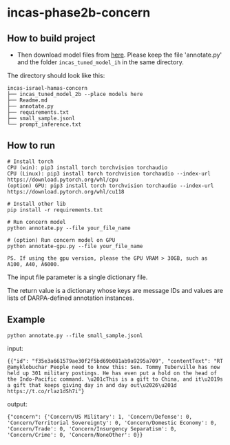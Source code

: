 # incas-phase2b-concern

## How to build project

* Then download model files from [here](https://drive.google.com/file/d/1qsJMOoCvzWka86n6aWl2yc7ILhbfBiKW/view?usp=sharing). Please keep the file 'annotate.py' and the folder `incas_tuned_model_ih` in the same directory.

The directory should look like this:

````
incas-israel-hamas-concern
├── incas_tuned_model_2b --place models here
├── Readme.md
├── annotate.py
├── requirements.txt
├── small_sample.jsonl
└── prompt_inference.txt

````
## How to run
```
# Install torch
CPU (win): pip3 install torch torchvision torchaudio
CPU (Linux): pip3 install torch torchvision torchaudio --index-url https://download.pytorch.org/whl/cpu
(option) GPU: pip3 install torch torchvision torchaudio --index-url https://download.pytorch.org/whl/cu118

# Install other lib
pip install -r requirements.txt

# Run concern model
python annotate.py --file your_file_name

# (option) Run concern model on GPU
python annotate-gpu.py --file your_file_name

PS. If using the gpu version, please the GPU VRAM > 30GB, such as A100, A40, A6000.
```

The input file parameter is a single dictionary file.

The return value is a dictionary whose keys are message IDs and values are lists of DARPA-defined annotation instances.

## Example
```
python annotate.py --file small_sample.jsonl
```

input:
```
{{"id": "f35e3a661579ae30f2f5bd69b081ab9a9295a709", "contentText": "RT @amyklobuchar People need to know this: Sen. Tommy Tuberville has now held up 301 military postings. He has even put a hold on the head of the Indo-Pacific command. \u201cThis is a gift to China, and it\u2019s a gift that keeps giving day in and day out\u2026\u201d https://t.co/rlaz1dSh7i"}
```

output:
```
{"concern": {'Concern/US Military': 1, 'Concern/Defense': 0, 'Concern/Territorial Sovereignty': 0, 'Concern/Domestic Economy': 0, 'Concern/Trade': 0, 'Concern/Insurgency Separatism': 0, 'Concern/Crime': 0, 'Concern/NoneOther': 0}}
```

